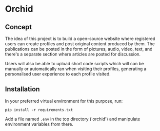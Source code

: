 # Orchid


## Concept

The idea of this project is to build a open-source website where registered users can create profiles and post original content produced by them. The publications can be posted in the form of pictures, audio, video, text, and there's a separate section where articles are posted for discussion.

Users will also be able to upload short code scripts which will can be manually or automatically ran when visiting their profiles, generating a personalised user experience to each profile visited.


## Installation

In your preferred virtual environment for this purpose, run:

`pip install -r requirements.txt`

Add a file named `.env` in the top directory ('orchid') and manipulate environment variables from there.
